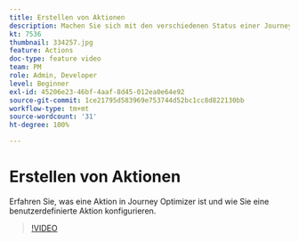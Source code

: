 ```yaml
---
title: Erstellen von Aktionen
description: Machen Sie sich mit den verschiedenen Status einer Journey und der Wirkung der Veröffentlichung vertraut.
kt: 7536
thumbnail: 334257.jpg
feature: Actions
doc-type: feature video
team: PM
role: Admin, Developer
level: Beginner
exl-id: 45206e23-46bf-4aaf-8d45-012ea0e64e92
source-git-commit: 1ce21795d583969e753744d52bc1cc8d822130bb
workflow-type: tm+mt
source-wordcount: '31'
ht-degree: 100%

---
```


# Erstellen von Aktionen

Erfahren Sie, was eine Aktion in Journey Optimizer ist und wie Sie eine benutzerdefinierte Aktion konfigurieren.

>[!VIDEO](https://video.tv.adobe.com/v/334257?quality=12)
